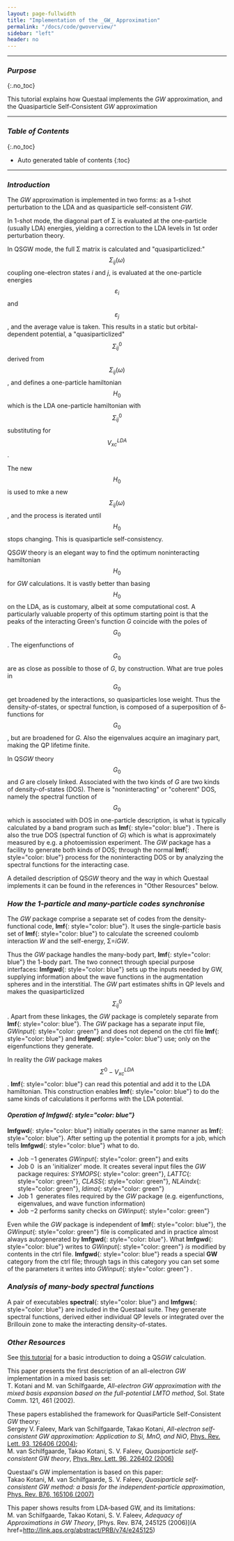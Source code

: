 ```yaml
---
layout: page-fullwidth
title: "Implementation of the _GW_ Approximation"
permalink: "/docs/code/gwoverview/"
sidebar: "left"
header: no
---
```

_____________________________________________________________

### _Purpose_
{:.no_toc}

This tutorial explains how Questaal implements the _GW_ approximation, and the Quasiparticle Self-Consistent _GW_ approximation

_____________________________________________________________

### _Table of Contents_
{:.no_toc}
*  Auto generated table of contents
{:toc}

_____________________________________________________________

### _Introduction_

The _GW_ approximation is implemented in two forms: as a 1-shot perturbation to the LDA and as quasiparticle self-consistent _GW_.

In 1-shot mode, the diagonal part of &Sigma; is evaluated at the
one-particle (usually LDA) energies, yielding a correction to the
LDA levels in 1st order perturbation theory.

In QSGW mode, the full &Sigma; matrix is calculated and
"quasiparticlized:" $$\Sigma_{ij}(\omega)$$ coupling one-electron
states _i_ and _j_, is evaluated at the one-particle energies
$$\varepsilon_{i}$$ and $$\varepsilon_{j}$$, and the average value is
taken.  This results in a static but orbital-dependent potential, a
"quasiparticlized" $$\Sigma^0_{ij}$$ derived from $$\Sigma_{ij}(\omega)$$,
and defines a one-particle hamiltonian $$H_0$$ which is the
LDA one-particle hamiltonian with $$\Sigma^0_{ij}$$ substituting for $$V^{LDA}_{xc}$$.

The new $$H_0$$ is used to mke a new $$\Sigma_{ij}(\omega)$$, and the process is iterated until 
$$H_0$$ stops changing.  This is quasiparticle self-consistency.

QS<i>GW</i> theory is an elegant way to find the optimum noninteracting hamiltonian $$H_0$$ for <i>GW</i> calculations.  It is vastly better
than basing $$H_0$$ on the LDA, as is customary, albeit at some computational cost.  A particularly valuable property of this optimum starting point is that the peaks
of the interacting Green's function <i>G</i> coincide with the poles of $$G_0$$.  The eigenfunctions of $$G_0$$ are as close as possible to
those of <i>G</i>, by construction.  What are true poles in $$G_0$$ get broadened by the interactions, so quasiparticles lose weight.  Thus the
density-of-states, or spectral function, is composed of a superposition of &delta;-functions for $$G_0$$, but are broadened for <i>G</i>.
Also the eigenvalues acquire an imaginary part, making the QP lifetime finite.

In QS<i>GW</i> theory $$G_0$$ and <i>G</i> are closely linked.  Associated with the two kinds of <i>G</i> are two kinds of density-of-states
(DOS).  There is "noninteracting" or "coherent" DOS, namely the spectral function of $$G_0$$ which is associated with DOS in one-particle description, is what
is typically calculated by a band program such as **lmf**{: style="color: blue"} .  There is also the true DOS (spectral function of <i>G</i>) which is what is
approximately measured by e.g.  a photoemission experiment.  The <i>GW</i> package has a facility to generate both kinds of DOS; through the
normal **lmf**{: style="color: blue"} process for the noninteracting DOS or by analyzing the spectral functions for the interacting case.

A detailed description of QS<i>GW</i> theory and the way in which Questaal implements it
can be found in the references in "Other Resources" below.

### _How the 1-particle and many-particle codes synchronise_

The _GW_ package comprise a separate set of codes from the density-functional code, **lmf**{: style="color: blue"}.  It uses the
single-particle basis set of **lmf**{: style="color: blue"} to calculate the screened coulomb interaction _W_ and the self-energy,
&Sigma;=_iGW_.

Thus the _GW_ package handles the many-body part, **lmf**{: style="color: blue"} the 1-body part.  The two connect through special
purpose interfaces: **lmfgwd**{: style="color: blue"} sets up the inputs needed by GW, supplying information about the wave functions in the
augmentation spheres and in the interstitial.  The _GW_ part estimates shifts in  QP levels and
makes the quasiparticlized $$\Sigma^0_{ij}$$. 
Apart from these linkages, the <i>GW</i> package is completely separate from **lmf**{: style="color: blue"}.  The <i>GW</i> package 
has a separate input file, _GWinput_{: style="color: green"}  and does not depend on
the ctrl file **lmf**{: style="color: blue"} and **lmfgwd**{: style="color: blue"} use; only on the eigenfunctions they generate.

In reality the _GW_ package makes $$\Sigma^0{-}V^{LDA}_{xc}$$.  **lmf**{: style="color: blue"} can read this potential and add it to the LDA hamiltonian.
This construction enables **lmf**{: style="color: blue"} to do the same kinds of calculations it performs with the LDA potential.

#### _Operation of **lmfgwd**{: style="color: blue"}_

**lmfgwd**{: style="color: blue"}  initially operates in the same manner as **lmf**{: style="color: blue"}.  After setting up the potential
it prompts for a job, which tells **lmfgwd**{: style="color: blue"}  what to do.

+ Job &minus;1 generates _GWinput_{: style="color: green"} and exits
+ Job 0&nbsp; is an 'initializer' mode.  It creates several input files the <i>GW</i> package requires: _SYMOPS_{: style="color: green"}, _LATTC_{: style="color: green"}, _CLASS_{: style="color: green"}, _NLAindx_{: style="color: green"}, _ldima_{: style="color: green"}
+ Job 1&nbsp; generates files required by the <i>GW</i> package (e.g. eigenfunctions, eigenvalues, and wave function information)
+ Job &minus;2 performs sanity checks on _GWinput_{: style="color: green"}

Even while the _GW_ package is independent of **lmf**{: style="color: blue"},
the _GWinput_{: style="color: green"} file is complicated and
in practice almost always autogenerated by **lmfgwd**{: style="color: blue"}.
What **lmfgwd**{: style="color: blue"} writes to 
_GWinput_{: style="color: green"} _is_ modified by contents in the ctrl file.
 **lmfgwd**{: style="color: blue"} reads a special **GW** category from the ctrl file; 
through tags in this category you can set some of the parameters it writes into
_GWinput_{: style="color: green"} .

### _Analysis of many-body spectral functions_

A pair of executables **spectral**{: style="color: blue"} and **lmfgws**{: style="color: blue"} 
are included in the Questaal suite.  They generate spectral functions, derived either
individual QP levels or integrated over the Brillouin zone to make the interacting density-of-states.

### _Other Resources_

See [this tutorial](https://lordcephei.github.io/lmtut/) for a basic introduction to doing a QS<i>GW</i> calculation.

This paper presents the first description of an all-electron _GW_ implementation in a mixed basis set:  
T. Kotani and M. van Schilfgaarde,
_All-electron <i>GW</i> approximation with the mixed basis expansion based on the full-potential LMTO method_,
 Sol. State Comm. 121, 461 (2002).

These papers established the framework for QuasiParticle Self-Consistent _GW_ theory:  
Sergey V. Faleev, Mark van Schilfgaarde, Takao Kotani,
_All-electron self-consistent GW approximation: Application to Si, MnO, and NiO_,
[Phys. Rev. Lett. 93, 126406 (2004)](http://link.aps.org/doi/10.1103/PhysRevLett.93.126406);  
M. van Schilfgaarde, Takao Kotani, S. V. Faleev,
_Quasiparticle self-consistent_ GW _theory_,
[Phys. Rev. Lett. 96, 226402 (2006)](href=http://link.aps.org/abstract/PRL/v96/e226402)

Questaal's GW implementation is based on this paper:  
Takao Kotani, M. van Schilfgaarde, S. V. Faleev,
_Quasiparticle self-consistent GW  method: a basis for the independent-particle approximation_,
[Phys. Rev. B76, 165106 (2007)](http://link.aps.org/abstract/PRB/v76/e165106)

This paper shows results from LDA-based GW, and its limitations:  
M. van Schilfgaarde, Takao Kotani, S. V. Faleev,
_Adequacy of Approximations in <i>GW</i> Theory_,
[Phys. Rev. B74, 245125 (2006)](A href=http://link.aps.org/abstract/PRB/v74/e245125)





